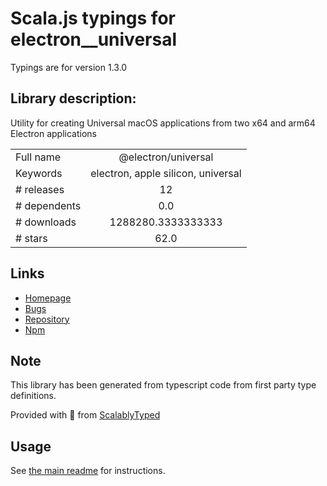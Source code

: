
# Scala.js typings for electron__universal

Typings are for version 1.3.0

## Library description:
Utility for creating Universal macOS applications from two x64 and arm64 Electron applications

|                    |                 |
| ------------------ | :-------------: |
| Full name          | @electron/universal |
| Keywords           | electron, apple silicon, universal |
| # releases         | 12 |
| # dependents       | 0.0 |
| # downloads        | 1288280.3333333333 |
| # stars            | 62.0 |

## Links
- [Homepage](https://github.com/electron/universal#readme)
- [Bugs](https://github.com/electron/universal/issues)
- [Repository](https://github.com/electron/universal)
- [Npm](https://www.npmjs.com/package/%40electron%2Funiversal)
    


## Note
This library has been generated from typescript code from first party type definitions.

Provided with :purple_heart: from [ScalablyTyped](https://github.com/oyvindberg/ScalablyTyped)

## Usage
See [the main readme](../../readme.md) for instructions.


